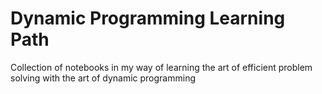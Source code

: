 # Dynamic Programming Learning Path

Collection of notebooks in my way of learning the art of efficient problem solving with the art of dynamic programming
